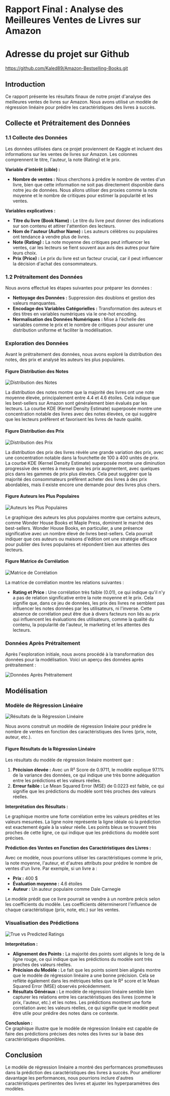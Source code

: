 

# Rapport Final : Analyse des Meilleures Ventes de Livres sur Amazon

# Adresse du projet sur Github
 https://github.com/Kaled89/Amazon-Bestselling-Books.git

## Introduction

Ce rapport présente les résultats finaux de notre projet d'analyse des meilleures ventes de livres sur Amazon. Nous avons utilisé un modèle de régression linéaire pour prédire les caractéristiques des livres à succès.

## Collecte et Prétraitement des Données

### 1.1 Collecte des Données

Les données utilisées dans ce projet proviennent de Kaggle et incluent des informations sur les ventes de livres sur Amazon. Les colonnes comprennent le titre, l'auteur, la note (Rating) et le prix.

**Variable d'intérêt (cible) :**

- **Nombre de ventes :** Nous cherchons à prédire le nombre de ventes d'un livre, bien que cette information ne soit pas directement disponible dans notre jeu de données. Nous allons utiliser des proxies comme la note moyenne et le nombre de critiques pour estimer la popularité et les ventes.

**Variables explicatives :**

- **Titre du livre (Book Name) :** Le titre du livre peut donner des indications sur son contenu et attirer l'attention des lecteurs.
- **Nom de l'auteur (Author Name) :** Les auteurs célèbres ou populaires ont tendance à vendre plus de livres.
- **Note (Rating) :** La note moyenne des critiques peut influencer les ventes, car les lecteurs se fient souvent aux avis des autres pour faire leurs choix.
- **Prix (Price) :** Le prix du livre est un facteur crucial, car il peut influencer la décision d'achat des consommateurs.

### 1.2 Prétraitement des Données

Nous avons effectué les étapes suivantes pour préparer les données :

- **Nettoyage des Données :** Suppression des doublons et gestion des valeurs manquantes.
- **Encodage des Variables Catégorielles :** Transformation des auteurs et des titres en variables numériques via le one-hot encoding.
- **Normalisation des Données Numériques :** Mise à l'échelle des variables comme le prix et le nombre de critiques pour assurer une distribution uniforme et faciliter la modélisation.

### Exploration des Données

Avant le prétraitement des données, nous avons exploré la distribution des notes, des prix et analysé les auteurs les plus populaires.

#### Figure Distribution des Notes

![Distribution des Notes](../reports/figures/Distribution_notes.png)

La distribution des notes montre que la majorité des livres ont une note moyenne élevée, principalement entre 4.4 et 4.6 étoiles. Cela indique que les best-sellers sur Amazon sont généralement bien évalués par les lecteurs. La courbe KDE (Kernel Density Estimate) superposée montre une concentration notable des livres avec des notes élevées, ce qui suggère que les lecteurs préfèrent et favorisent les livres de haute qualité.

#### Figure Distribution des Prix

![Distribution des Prix](../reports/figures/Distribution_prix.png)

La distribution des prix des livres révèle une grande variation des prix, avec une concentration notable dans la fourchette de 100 à 400 unités de prix. La courbe KDE (Kernel Density Estimate) superposée montre une diminution progressive des ventes à mesure que les prix augmentent, avec quelques pics dans les gammes de prix plus élevées. Cela peut suggérer que la majorité des consommateurs préfèrent acheter des livres à des prix abordables, mais il existe encore une demande pour des livres plus chers.

#### Figure Auteurs les Plus Populaires

![Auteurs les Plus Populaires](../reports/figures/Auteurs_populaires.png)

Le graphique des auteurs les plus populaires montre que certains auteurs, comme Wonder House Books et Maple Press, dominent le marché des best-sellers. Wonder House Books, en particulier, a une présence significative avec un nombre élevé de livres best-sellers. Cela pourrait indiquer que ces auteurs ou maisons d'édition ont une stratégie efficace pour publier des livres populaires et répondent bien aux attentes des lecteurs.

#### Figure Matrice de Corrélation

![Matrice de Corrélation](../reports/figures/Matrice_correlation.png)

La matrice de corrélation montre les relations suivantes :

- **Rating et Price :** Une corrélation très faible (0.01), ce qui indique qu'il n'y a pas de relation significative entre la note moyenne et le prix. Cela signifie que, dans ce jeu de données, les prix des livres ne semblent pas influencer les notes données par les utilisateurs, ni l'inverse. Cette absence de corrélation peut être due à divers facteurs non liés au prix qui influencent les évaluations des utilisateurs, comme la qualité du contenu, la popularité de l'auteur, le marketing et les attentes des lecteurs.

### Données Après Prétraitement

Après l'exploration initiale, nous avons procédé à la transformation des données pour la modélisation. Voici un aperçu des données après prétraitement :

![Données Après Prétraitement](../reports/figures/Donnees_apres_pretraitement.png)

## Modélisation

### Modèle de Régression Linéaire

![Résultats de la Régression Linéaire](../reports/figures/Regression_lineaire.png)

Nous avons construit un modèle de régression linéaire pour prédire le nombre de ventes en fonction des caractéristiques des livres (prix, note, auteur, etc.).

#### Figure Résultats de la Régression Linéaire

Les résultats du modèle de régression linéaire montrent que :

1. **Précision élevée :** Avec un R² Score de 0.9711, le modèle explique 97.1% de la variance des données, ce qui indique une très bonne adéquation entre les prédictions et les valeurs réelles.
2. **Erreur faible :** Le Mean Squared Error (MSE) de 0.0223 est faible, ce qui signifie que les prédictions du modèle sont très proches des valeurs réelles.

**Interprétation des Résultats :**

Le graphique montre une forte corrélation entre les valeurs prédites et les valeurs mesurées. La ligne noire représente la ligne idéale où la prédiction est exactement égale à la valeur réelle. Les points bleus se trouvent très proches de cette ligne, ce qui indique que les prédictions du modèle sont précises.

**Prédiction des Ventes en Fonction des Caractéristiques des Livres :**

Avec ce modèle, nous pourrions utiliser les caractéristiques comme le prix, la note moyenne, l'auteur, et d'autres attributs pour prédire le nombre de ventes d'un livre. Par exemple, si un livre a :

- **Prix :** 400 $
- **Évaluation moyenne :** 4.6 étoiles
- **Auteur :** Un auteur populaire comme Dale Carnegie

Le modèle prédit que ce livre pourrait se vendre à un nombre précis selon les coefficients du modèle. Les coefficients détermineront l'influence de chaque caractéristique (prix, note, etc.) sur les ventes.

### Visualisation des Prédictions

![True vs Predicted Ratings](../reports/figures/true_vs_predicted_ratings.png)

**Interprétation :**
- **Alignement des Points :** La majorité des points sont alignés le long de la ligne rouge, ce qui indique que les prédictions du modèle sont très proches des valeurs réelles.
- **Précision du Modèle :** Le fait que les points soient bien alignés montre que le modèle de régression linéaire a une bonne précision. Cela se reflète également dans les métriques telles que le R² score et le Mean Squared Error (MSE) observés précédemment.
- **Résultats Généraux :** Le modèle de régression linéaire semble bien capturer les relations entre les caractéristiques des livres (comme le prix, l'auteur, etc.) et les notes. Les prédictions montrent une forte corrélation avec les valeurs réelles, ce qui signifie que le modèle peut être utile pour prédire des notes dans ce contexte.

**Conclusion :**  
Ce graphique illustre que le modèle de régression linéaire est capable de faire des prédictions précises des notes des livres sur la base des caractéristiques disponibles.

## Conclusion

Le modèle de régression linéaire a montré des performances prometteuses dans la prédiction des caractéristiques des livres à succès. Pour améliorer davantage les performances, nous pourrions inclure d'autres caractéristiques pertinentes des livres et ajuster les hyperparamètres des modèles.

